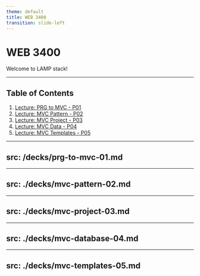 ```yaml
---
theme: default
title: WEB 3400
transition: slide-left
---
```


# WEB 3400

Welcome to LAMP stack!

---

## Table of Contents

1. [Lecture: PRG to MVC - P01](/3)
2. [Lecture: MVC Pattern - P02](/27)
3. [Lecture: MVC Project - P03](/42)
4. [Lecture: MVC Data - P04](/65)
4. [Lecture: MVC Templates - P05](/81)


---
src: /decks/prg-to-mvc-01.md
---

---
src: ./decks/mvc-pattern-02.md
---

---
src: ./decks/mvc-project-03.md
---

---
src: ./decks/mvc-database-04.md
---

---
src: ./decks/mvc-templates-05.md
---